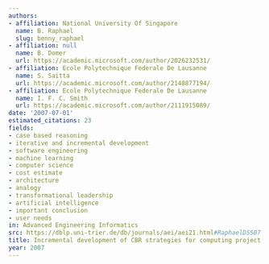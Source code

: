 ```yaml
---
authors:
- affiliation: National University Of Singapore
  name: B. Raphael
  slug: benny_raphael
- affiliation: null
  name: B. Domer
  url: https://academic.microsoft.com/author/2026232531/
- affiliation: Ecole Polytechnique Federale De Lausanne
  name: S. Saitta
  url: https://academic.microsoft.com/author/2148877194/
- affiliation: Ecole Polytechnique Federale De Lausanne
  name: I. F. C. Smith
  url: https://academic.microsoft.com/author/2111915089/
date: '2007-07-01'
estimated_citations: 23
fields:
- case based reasoning
- iterative and incremental development
- software engineering
- machine learning
- computer science
- cost estimate
- architecture
- analogy
- transformational leadership
- artificial intelligence
- important conclusion
- user needs
in: Advanced Engineering Informatics
src: https://dblp.uni-trier.de/db/journals/aei/aei21.html#RaphaelDSS07
title: Incremental development of CBR strategies for computing project cost probabilities
year: 2007
---
```

